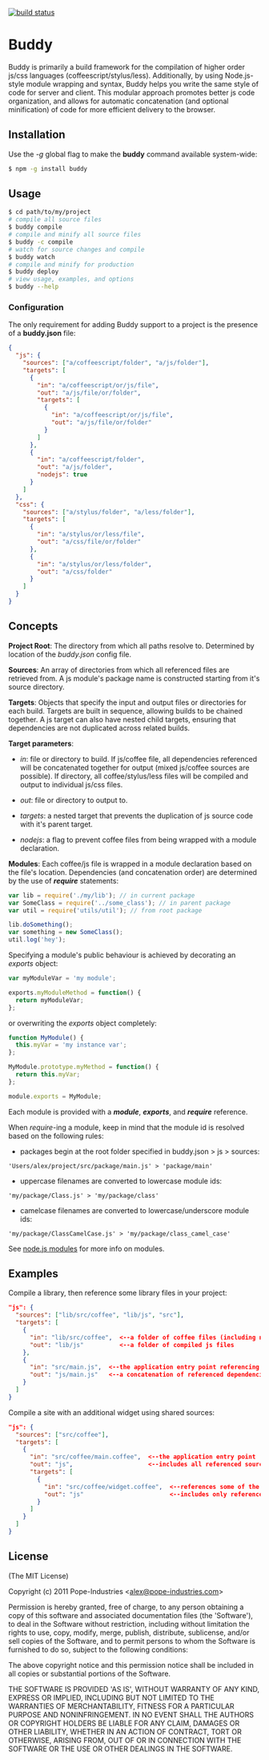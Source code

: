 [![build status](https://secure.travis-ci.org/popeindustries/buddy.png)](http://travis-ci.org/popeindustries/buddy)
# Buddy

Buddy is primarily a build framework for the compilation of higher order js/css languages (coffeescript/stylus/less). 
Additionally, by using Node.js-style module wrapping and syntax, Buddy helps you write the same style of code for server and client.
This modular approach promotes better js code organization, and allows for automatic concatenation (and optional minification) of code for more efficient delivery to the browser. 

## Installation

Use the *-g* global flag to make the **buddy** command available system-wide:

```bash
$ npm -g install buddy
```

## Usage

```bash
$ cd path/to/my/project
# compile all source files
$ buddy compile
# compile and minify all source files
$ buddy -c compile
# watch for source changes and compile
$ buddy watch
# compile and minify for production
$ buddy deploy
# view usage, examples, and options
$ buddy --help
```

### Configuration

The only requirement for adding Buddy support to a project is the presence of a **buddy.json** file:

```json
{
  "js": {
    "sources": ["a/coffeescript/folder", "a/js/folder"],
    "targets": [
      {
        "in": "a/coffeescript/or/js/file",
        "out": "a/js/file/or/folder",
        "targets": [
          {
            "in": "a/coffeescript/or/js/file",
            "out": "a/js/file/or/folder"
          }
        ]
      },
      {
        "in": "a/coffeescript/folder",
        "out": "a/js/folder",
        "nodejs": true
      }
    ]
  },
  "css": {
    "sources": ["a/stylus/folder", "a/less/folder"],
    "targets": [
      {
        "in": "a/stylus/or/less/file",
        "out": "a/css/file/or/folder"
      },
      {
        "in": "a/stylus/or/less/folder",
        "out": "a/css/folder"
      }
    ]
  }
}
```

## Concepts

**Project Root**: The directory from which all paths resolve to. Determined by location of the *buddy.json* config file.

**Sources**: An array of directories from which all referenced files are retrieved from. 
A js module's package name is constructed starting from it's source directory.

**Targets**: Objects that specify the input and output files or directories for each build. 
Targets are built in sequence, allowing builds to be chained together.
A js target can also have nested child targets, ensuring that dependencies are not duplicated across related builds.

**Target parameters**:

- *in*: file or directory to build. If js/coffee file, all dependencies referenced will be concatenated together for output (mixed js/coffee sources are possible).
If directory, all coffee/stylus/less files will be compiled and output to individual js/css files.

- *out*: file or directory to output to.

- *targets*: a nested target that prevents the duplication of js source code with it's parent target.

- *nodejs*: a flag to prevent coffee files from being wrapped with a module declaration. 

**Modules**: Each coffee/js file is wrapped in a module declaration based on the file's location. 
Dependencies (and concatenation order) are determined by the use of ***require*** statements:

```javascript
var lib = require('./my/lib'); // in current package
var SomeClass = require('../some_class'); // in parent package
var util = require('utils/util'); // from root package

lib.doSomething();
var something = new SomeClass();
util.log('hey');
```

Specifying a module's public behaviour is achieved by decorating an *exports* object:

```javascript
var myModuleVar = 'my module';

exports.myModuleMethod = function() { 
  return myModuleVar;
};
```

or overwriting the *exports* object completely:

```javascript
function MyModule() {
  this.myVar = 'my instance var';
};

MyModule.prototype.myMethod = function() {
  return this.myVar;
};

module.exports = MyModule;
```

Each module is provided with a ***module***, ***exports***, and ***require*** reference.

When *require*-ing a module, keep in mind that the module id is resolved based on the following rules:

 - packages begin at the root folder specified in buddy.json > js > sources:
```
'Users/alex/project/src/package/main.js' > 'package/main'
```
 - uppercase filenames are converted to lowercase module ids: 
```
'my/package/Class.js' > 'my/package/class'
```
 - camelcase filenames are converted to lowercase/underscore module ids: 
```
'my/package/ClassCamelCase.js' > 'my/package/class_camel_case'
```

See [node.js modules](http://nodejs.org/docs/v0.6.0/api/modules.html) for more info on modules.

## Examples

Compile a library, then reference some library files in your project:

```json
"js": {
  "sources": ["lib/src/coffee", "lib/js", "src"],
  "targets": [
    {
      "in": "lib/src/coffee",  <--a folder of coffee files (including nested folders)
      "out": "lib/js"          <--a folder of compiled js files
    },
    {
      "in": "src/main.js",  <--the application entry point referencing library dependencies
      "out": "js/main.js"   <--a concatenation of referenced dependencies
    }
  ]
}
```

Compile a site with an additional widget using shared sources:

```json
"js": {
  "sources": ["src/coffee"],
  "targets": [
    {
      "in": "src/coffee/main.coffee",  <--the application entry point
      "out": "js",                     <--includes all referenced sources
      "targets": [
        {
          "in": "src/coffee/widget.coffee",  <--references some of the same sources as main.coffee
          "out": "js"                        <--includes only referenced sources not in main.js
        }
      ]
    }
  ]
}
```

## License 

(The MIT License)

Copyright (c) 2011 Pope-Industries &lt;alex@pope-industries.com&gt;

Permission is hereby granted, free of charge, to any person obtaining
a copy of this software and associated documentation files (the
'Software'), to deal in the Software without restriction, including
without limitation the rights to use, copy, modify, merge, publish,
distribute, sublicense, and/or sell copies of the Software, and to
permit persons to whom the Software is furnished to do so, subject to
the following conditions:

The above copyright notice and this permission notice shall be
included in all copies or substantial portions of the Software.

THE SOFTWARE IS PROVIDED 'AS IS', WITHOUT WARRANTY OF ANY KIND,
EXPRESS OR IMPLIED, INCLUDING BUT NOT LIMITED TO THE WARRANTIES OF
MERCHANTABILITY, FITNESS FOR A PARTICULAR PURPOSE AND NONINFRINGEMENT.
IN NO EVENT SHALL THE AUTHORS OR COPYRIGHT HOLDERS BE LIABLE FOR ANY
CLAIM, DAMAGES OR OTHER LIABILITY, WHETHER IN AN ACTION OF CONTRACT,
TORT OR OTHERWISE, ARISING FROM, OUT OF OR IN CONNECTION WITH THE
SOFTWARE OR THE USE OR OTHER DEALINGS IN THE SOFTWARE.
